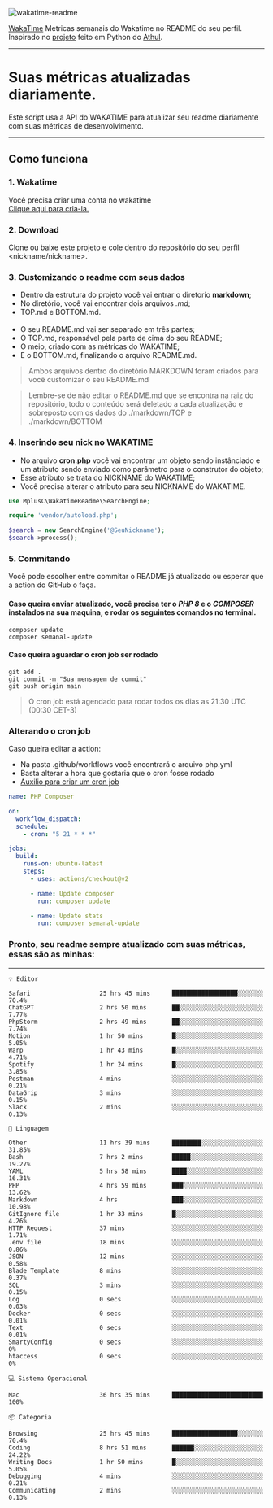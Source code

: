 ![wakatime-readme](https://socialify.git.ci/bymatheus/wakatime-readme/image?description=1&descriptionEditable=M%C3%A9tricas%20semanais%20do%20Wakatime%20no%20seu%20README%20de%20perfil.&font=KoHo&forks=1&language=1&owner=1&pattern=Signal&stargazers=1&theme=Dark)

[WakaTime](https://wakatime.com) Metricas semanais do Wakatime no README do seu perfil. <br>
Inspirado no [projeto](https://github.com/athul/waka-readme) feito em Python do [Athul](https://github.com/athul).
___

# Suas métricas atualizadas diariamente.
Este script usa a API do WAKATIME para atualizar seu readme diariamente com suas métricas de desenvolvimento.

___

## Como funciona

### 1. Wakatime
Você precisa criar uma conta no wakatime <br>
[Clique aqui para cria-la.](https://wakatime.com) 

### 2. Download
Clone ou baixe este projeto e cole dentro do repositório do seu perfil <nickname/nickname>.

### 3. Customizando o readme com seus dados
- Dentro da estrutura do projeto você vai entrar o diretorio **markdown**;  
- No diretório, você vai encontrar dois arquivos *.md*;
- TOP.md e BOTTOM.md.
<br><br>
- O seu README.md vai ser separado em três partes; 
- O TOP.md, responsável pela parte de cima do seu README;
- O meio, criado com as métricas do WAKATIME;
- E o BOTTOM.md, finalizando o arquivo README.md.<br>

> Ambos arquivos dentro do diretório MARKDOWN foram criados para você customizar o seu README.md

> Lembre-se de não editar o README.md que se encontra na raiz do repositório, todo o conteúdo será deletado a cada atualização e sobreposto com os dados do ./markdown/TOP e ./markdown/BOTTOM

### 4. Inserindo seu nick no WAKATIME
- No arquivo **cron.php** você vai encontrar um objeto sendo instânciado e um atributo sendo enviado como parâmetro para o construtor do objeto;
- Esse atributo se trata do NICKNAME do WAKATIME;
- Você precisa alterar o atributo para seu NICKNAME do WAKATIME.

```php
use MplusC\WakatimeReadme\SearchEngine;

require 'vendor/autoload.php';

$search = new SearchEngine('@SeuNickname');
$search->process();
```

### 5. Commitando
Você pode escolher entre commitar o README já atualizado ou esperar que a action do GitHub o faça. <br>

#### Caso queira enviar atualizado, você precisa ter o *PHP 8* e o *COMPOSER* instalados na sua maquina, e rodar os seguintes comandos no terminal.
```composer
composer update
composer semanal-update 
```

#### Caso queira aguardar o cron job ser rodado 
```git 
git add .
git commit -m "Sua mensagem de commit"
git push origin main
```

>O cron job está agendado para rodar todos os dias as 21:30 UTC (00:30 CET-3) 

### Alterando o cron job
Caso queira editar a action:

- Na pasta .github/workflows você encontrará o arquivo php.yml
- Basta alterar a hora que gostaria que o cron fosse rodado
- [Auxilio para criar um cron job](https://crontab.guru)

```yml
name: PHP Composer

on:
  workflow_dispatch:
  schedule:
    - cron: "5 21 * * *"

jobs:
  build:
    runs-on: ubuntu-latest
    steps:
      - uses: actions/checkout@v2

      - name: Update composer
        run: composer update

      - name: Update stats
        run: composer semanal-update
```

### Pronto, seu readme sempre atualizado com suas métricas, essas são as minhas:

___
```text
💡 Editor

Safari                   25 hrs 45 mins      ██████████████████░░░░░░░      70.4%
ChatGPT                  2 hrs 50 mins       ██░░░░░░░░░░░░░░░░░░░░░░░      7.77%
PhpStorm                 2 hrs 49 mins       ██░░░░░░░░░░░░░░░░░░░░░░░      7.74%
Notion                   1 hr 50 mins        █░░░░░░░░░░░░░░░░░░░░░░░░      5.05%
Warp                     1 hr 43 mins        █░░░░░░░░░░░░░░░░░░░░░░░░      4.71%
Spotify                  1 hr 24 mins        █░░░░░░░░░░░░░░░░░░░░░░░░      3.85%
Postman                  4 mins              ░░░░░░░░░░░░░░░░░░░░░░░░░      0.21%
DataGrip                 3 mins              ░░░░░░░░░░░░░░░░░░░░░░░░░      0.15%
Slack                    2 mins              ░░░░░░░░░░░░░░░░░░░░░░░░░      0.13%
```
```text
💬 Linguagem

Other                    11 hrs 39 mins      ████████░░░░░░░░░░░░░░░░░     31.85%
Bash                     7 hrs 2 mins        █████░░░░░░░░░░░░░░░░░░░░     19.27%
YAML                     5 hrs 58 mins       ████░░░░░░░░░░░░░░░░░░░░░     16.31%
PHP                      4 hrs 59 mins       ███░░░░░░░░░░░░░░░░░░░░░░     13.62%
Markdown                 4 hrs               ███░░░░░░░░░░░░░░░░░░░░░░     10.98%
GitIgnore file           1 hr 33 mins        █░░░░░░░░░░░░░░░░░░░░░░░░      4.26%
HTTP Request             37 mins             ░░░░░░░░░░░░░░░░░░░░░░░░░      1.71%
.env file                18 mins             ░░░░░░░░░░░░░░░░░░░░░░░░░      0.86%
JSON                     12 mins             ░░░░░░░░░░░░░░░░░░░░░░░░░      0.58%
Blade Template           8 mins              ░░░░░░░░░░░░░░░░░░░░░░░░░      0.37%
SQL                      3 mins              ░░░░░░░░░░░░░░░░░░░░░░░░░      0.15%
Log                      0 secs              ░░░░░░░░░░░░░░░░░░░░░░░░░      0.03%
Docker                   0 secs              ░░░░░░░░░░░░░░░░░░░░░░░░░      0.01%
Text                     0 secs              ░░░░░░░░░░░░░░░░░░░░░░░░░      0.01%
SmartyConfig             0 secs              ░░░░░░░░░░░░░░░░░░░░░░░░░         0%
htaccess                 0 secs              ░░░░░░░░░░░░░░░░░░░░░░░░░         0%
```
```text
💻 Sistema Operacional

Mac                      36 hrs 35 mins      █████████████████████████       100%
```
```text
📦 Categoria

Browsing                 25 hrs 45 mins      ██████████████████░░░░░░░      70.4%
Coding                   8 hrs 51 mins       ██████░░░░░░░░░░░░░░░░░░░     24.22%
Writing Docs             1 hr 50 mins        █░░░░░░░░░░░░░░░░░░░░░░░░      5.05%
Debugging                4 mins              ░░░░░░░░░░░░░░░░░░░░░░░░░      0.21%
Communicating            2 mins              ░░░░░░░░░░░░░░░░░░░░░░░░░      0.13%
```
